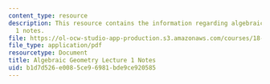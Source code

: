 ```yaml
---
content_type: resource
description: This resource contains the information regarding algebraic geometry lecture
  1 notes.
file: https://ol-ocw-studio-app-production.s3.amazonaws.com/courses/18-725-algebraic-geometry-fall-2015/b1d7d526e0085ce96981bde9ce920585_MIT18_725F15_lec01.pdf
file_type: application/pdf
resourcetype: Document
title: Algebraic Geometry Lecture 1 Notes
uid: b1d7d526-e008-5ce9-6981-bde9ce920585
---
```

